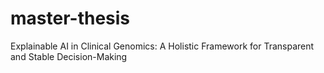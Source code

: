 # master-thesis
Explainable AI in Clinical Genomics: A Holistic Framework for Transparent and Stable Decision-Making

